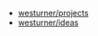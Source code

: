 - [westurner/projects](https://github.com/westurner/ideas/wiki)
- [westurner/ideas](https://github.com/westurner/ideas/wiki)